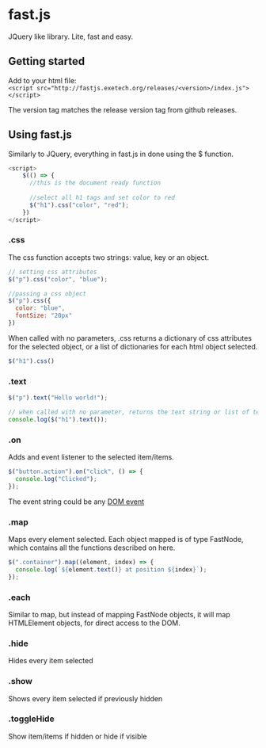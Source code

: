 # fast.js
JQuery like library. Lite, fast and easy.

## Getting started
Add to your html file: <br />
```<script src="http://fastjs.exetech.org/releases/<version>/index.js"></script>```

The version tag matches the release version tag from github releases.

## Using fast.js

Similarly to JQuery, everything in fast.js in done using the $ function.

```javascript
<script>
    $(() => {
      //this is the document ready function
      
      //select all h1 tags and set color to red
      $("h1").css("color", "red");
    })
</script>
```

### .css

The css function accepts two strings: value, key or an object.
```javascript
// setting css attributes
$("p").css("color", "blue");

//passing a css object
$("p").css({
  color: "blue",
  fontSize: "20px"
})

```

When called with no parameters, .css returns a dictionary of css attributes for the selected object, or a list of dictionaries for each html object selected.
```javascript
$("h1").css()
```

### .text

```javascript
$("p").text("Hello world!");

// when called with no parameter, returns the text string or list of texts, if more than one element is found
console.log($("h1").text());
```

### .on

Adds and event listener to the selected item/items.
```javascript
$("button.action").on("click", () => {
  console.log("Clicked");
});
```
The event string could be any [DOM event](https://www.w3schools.com/jsref/dom_obj_event.asp)

### .map

Maps every element selected.
Each object mapped is of type FastNode, which contains all the functions described on here.

```javascript
$(".container").map((element, index) => {
  console.log(`${element.text()} at position ${index}`);
});
```

### .each

Similar to map, but instead of mapping FastNode objects, it will map HTMLElement objects, for direct access to the DOM.

### .hide

Hides every item selected

### .show

Shows every item selected if previously hidden

### .toggleHide

Show item/items if hidden or hide if visible

